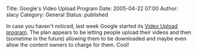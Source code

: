 Title: Google's Video Upload Program
Date: 2005-04-22 07:00
Author: slacy
Category: General
Status: published

In case you haven't noticed, last week Google started its [Video Upload
program](https://upload.video.google.com/). The plan appears to be
letting people upload their videos and then (sometime in the future)
allowing them to be downloaded and maybe even allow the content owners
to charge for them. Cool!  

